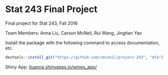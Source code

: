 # Stat 243 Final Project

Final project for Stat 243, Fall 2016

Team Members: Anna Liu, Carson McNeil, Rui Wang, Jingtian Yao

Install the package with the following command to access documentation, etc.

```r
devtools::install_git("https://github.com/cmcneil/project-243", "mfa")
```

Shiny App: [liuanna.shinyapps.io/wines_app/](https://liuanna.shinyapps.io/wines_app/)